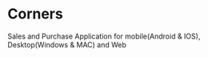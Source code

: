 # Corners
 Sales and Purchase Application for mobile(Android & IOS), Desktop(Windows & MAC) and Web
